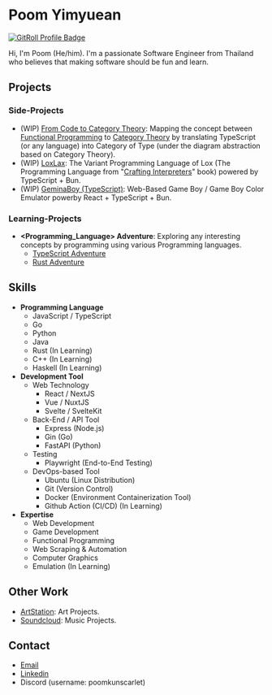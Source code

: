 # Poom Yimyuean

<a href="https://gitroll.io/profile/uuu7sknQPLUOFI8Qo3oeZm9202JX2" target="_blank"><img src="https://gitroll.io/api/badges/profiles/v1/uuu7sknQPLUOFI8Qo3oeZm9202JX2" alt="GitRoll Profile Badge"/></a>

Hi, I'm Poom (He/him). I'm a passionate Software Engineer from Thailand who believes that making software should be fun and learn.

## Projects

### Side-Projects
- (WIP) [From Code to Category Theory](https://github.com/lebrancconvas/From-Code-to-Category-Theory): Mapping the concept between [Functional Programming](https://en.wikipedia.org/wiki/Functional_programming) to [Category Theory](https://en.wikipedia.org/wiki/Category_theory) by translating TypeScript (or any language) into Category of Type (under the diagram abstraction based on Category Theory).
- (WIP) [LoxLax](https://github.com/lebrancconvas/LoxLax): The Variant Programming Language of Lox (The Programming Language from "[Crafting Interpreters](https://craftinginterpreters.com/contents.html)" book) powered by TypeScript + Bun.
- (WIP) [GeminaBoy (TypeScript)](https://github.com/lebrancconvas/GeminaBoy-Prototype): Web-Based Game Boy / Game Boy Color Emulator powerby React + TypeScript + Bun.

### Learning-Projects
- **<Programming_Language> Adventure**: Exploring any interesting concepts by programming using various Programming languages.
  - [TypeScript Adventure](https://github.com/LebrancWorkshop/TypeScript-Adventure)
  - [Rust Adventure](https://github.com/LebrancWorkshop/Rust-Adventure)

## Skills

- **Programming Language**
  - JavaScript / TypeScript
  - Go
  - Python
  - Java
  - Rust (In Learning)
  - C++ (In Learning)
  - Haskell (In Learning)
- **Development Tool**
  - Web Technology
    - React / NextJS
    - Vue / NuxtJS
    - Svelte / SvelteKit
  - Back-End / API Tool
    - Express (Node.js)
    - Gin (Go)
    - FastAPI (Python)
  - Testing
    - Playwright (End-to-End Testing)
  - DevOps-based Tool
    - Ubuntu (Linux Distribution)
    - Git (Version Control)
    - Docker (Environment Containerization Tool)
    - Github Action (CI/CD) (In Learning)
- **Expertise**
  - Web Development
  - Game Development
  - Functional Programming
  - Web Scraping & Automation
  - Computer Graphics
  - Emulation (In Learning)

## Other Work
- [ArtStation](https://www.artstation.com/poomyimyuean): Art Projects.
- [Soundcloud](https://soundcloud.com/poomkun-scarlet/tracks): Music Projects.

## Contact 
- [Email](mailto:poomyimyuean@gmail.com)
- [Linkedin](https://www.linkedin.com/in/poom-yimyuean)
- Discord (username: poomkunscarlet)
